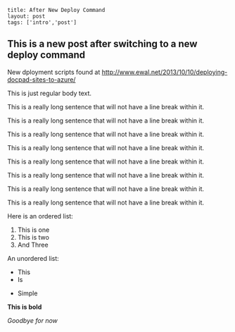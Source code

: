 ```
title: After New Deploy Command
layout: post
tags: ['intro','post']
```

## This is a new post after switching to a new deploy command

New dployment scripts found at http://www.ewal.net/2013/10/10/deploying-docpad-sites-to-azure/

This is just regular body text.

This is a really long
sentence that will not have a line
break within it.

This is a really long
sentence that will not have a line
break within it.

This is a really long
sentence that will not have a line
break within it.

This is a really long
sentence that will not have a line
break within it.

This is a really long
sentence that will not have a line
break within it.

This is a really long
sentence that will not have a line
break within it.

This is a really long
sentence that will not have a line
break within it.

This is a really long
sentence that will not have a line
break within it.

Here is an ordered list:

1. This is one
1. This is two
1. And Three

An unordered list:

* This
* Is
- Simple

**This is bold**

_Goodbye for 
now_

